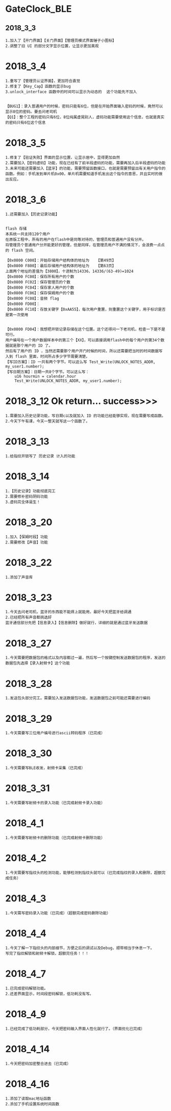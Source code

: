 # GateClock_BLE

## 2018_3_3
    1.加入了【开门界面】【关门界面】【管理员模式界面锤子小图标】
    2.调整了旧 UI 的部分文字显示位置，让显示更加美观

# 2018_3_4
    1.重写了【管理员认证界面】，更加符合直觉
    2.修复了【Key_Cap】函数的显示bug
    3.unlock_interface 函数中的时间可以显示为动态的  这个功能先不加入


    【BUG1】：录入普通用户的时候，密码只能有6位，但是在开始界面输入密码的时候，竟然可以显示8位的密码。要去问老司机
    【Q1】：整个工程的密码只有6位，8位纯属虚晃别人，虚码功能需要使用这个信息，也就是真实的密码只有6位这个信息

# 2018_3_5
    1.修复了【验证失败】界面的显示位置，让显示居中，显得更加自然
    2.需要加入【密码虚码】功能，现在已经有了前半段虚码的功能，需要再加入后半段虚码的功能
    3.未来可能还需要加入【蓝牙】的功能，需要预留函数接口，也就是需要预留出有关用户指令的函数。例如：手机发到单片机0x00，单片机需要知道手机发出这个指令的意思，并且实时的做出反应。

# 2018_3_6
    1.还需要加入【历史记录功能】


    flash 存储
    本系统一共支持120个用户
    在原版工程中，所有的用户在flash中是同等对待的，管理员和普通用户没有分开。
    将管理员个普通用户分开能更好的管理，但是同样，在管理员用户不满的情况下，会浪费一点点的 flash 空间。

    【0x0800 C000】：开始存储用户结构体的地址为   【第49页】
    【0x0800 F800】：最后存储用户结构体的地址为   【第63页】
    上面两个地址的差值为【3800】，十进制为14336，14336/(63-49)=1024
    【0x0800 FC00】：保存所有用户的个数
    【0x0800 FC02】：保存管理员的个数
    【0x0800 FC04】：保存家人用户的个数
    【0x0800 FC06】：保存保姆用户的个数
    【0x0800 FC08】：音频 flag
    【0x0800 FD00】：
    【0x0800 FC10】：存放关键字【0xAA55】，每次用户重置，则重置这个关键字，用于标识是否是第一次使用


    【0x0800 FD04】：我想把开锁记录存储在这个位置。这个还得问一下老司机，检查一下是不是可行。
    用户编号在一个用户数据样本中的第三个【XX】，可以直接调用flash中的每个用户的第34个数据就是那个用户的 ID 了。
    然后有了用户的 ID ，当然还需要那个用户开门时候的时间，所以还需要把当时的时间数据写入到 flash 里面，时间所占多少字节需要清楚。
    【写ID方案】：ID 一共有两个字节。可以这么写 Test_Write(UNLOCK_NOTES_ADDR, my_user1.number);
    【写日期方案】：日期一共8个字节。可以这么写：
        u16 hourmin = calendar.hour
        Test_Write(UNLOCK_NOTES_ADDR, my_user1.number);

# 2018_3_12  Ok return... success>>>
    1.需要加入历史记录功能，写日期c以及就加入 ID 的功能已经能够实现，现在需要写成函数。
    2.今天下午有课，今天一整天就写这一个函数了。

# 2018_3_13
    1.给指纹开锁写了 历史记录 计入的功能

# 2018_3_14
    1.【历史记录】功能彻底完工
    2.需要修补密码阴码功能
    3.虚码完全体诞生！

# 2018_3_20
    1.加入【保姆时段】功能
    2.需要修改【声音】功能

# 2018_3_22
    1.添加了声音库

# 2018_3_23
    1.今天去问老司机，蓝牙的东西能不能焊上就能用，最好今天把蓝牙给调通
    2.已经把所有声音都挑选好
    蓝牙通信部分先把【信息录入】【信息删除】做好就行，详细的就是通过蓝牙发送数据

# 2018_3_27
    1.今天需要把数据包的格式以及内容都过一遍，然后写一个按键控制发送数据包的程序，发送的数据包先选择【录入射频卡】这个功能

# 2018_3_28
    1.发送包头部分完工。需要加入发送数据包功能，发送数据包之前可能还需要进行编码

# 2018_3_29
    1.今天需要写三位用户编号进行ascii转码程序（已完成）

# 2018_3_30
    1.今天需要写BLE收发，射频卡采集（已完成）

# 2018_3_31
    1.今天需要写射频卡的录入功能（已完成射频卡录入功能）

# 2018_4_1
    1.今天需要写射频卡的删除功能（已完成射频卡删除功能）

# 2018_4_2
    1.今天需要写指纹头的检测功能，能够检测到指纹头就可以（已完成指纹的录入和删除，超额完成任务）

# 2018_4_3
    1.今天需写密码录入功能（已完成）（超额完成密码删除功能）

# 2018_4_4
    1.今天了解一下指纹头的内部细节，方便之后的调试以及Debug，顺带相当于休息一下。
    写完了指纹解锁和射频卡解锁，超额完任务！！！

# 2018_4_7
    1.已完成密码解锁功能。
    2.还差界面显示，时间段密码解锁，低功耗没有写。

# 2018_4_9
    1.已经完成了低功耗部分，今天把密码输入界面人性化就行了。（界面优化已完成）

# 2018_4_14
    1.今天把密码加密整合进去（已完成）

# 2018_4_16
    1.添加了读取mac地址函数
    2.添加了手机设置系统时间函数
